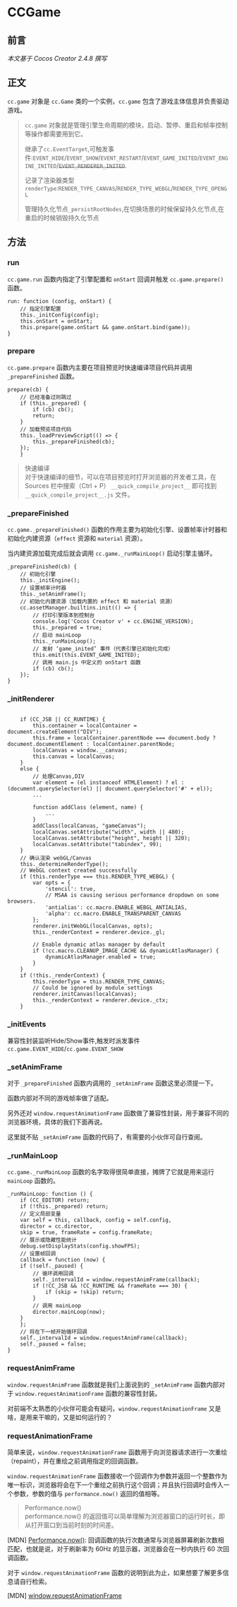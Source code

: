 # CCGame

## 前言
_本文基于 Cocos Creator 2.4.8 撰写_

## 正文

`cc.game` 对象是 `cc.Game` 类的一个实例，`cc.game` 包含了游戏主体信息并负责驱动游戏。

>`cc.game` 对象就是管理引擎生命周期的模块，启动、暂停、重启和帧率控制等操作都需要用到它。
>
>继承了`cc.EventTarget`,可触发事件:`EVENT_HIDE`/`EVENT_SHOW`/`EVENT_RESTART`/`EVENT_GAME_INITED`/`EVENT_ENGINE_INITED`/~~`EVENT_RENDERER_INITED`~~.
>
>记录了渲染器类型`renderType`:`RENDER_TYPE_CANVAS`/`RENDER_TYPE_WEBGL`/`RENDER_TYPE_OPENGL`
>
>管理持久化节点`_persistRootNodes`,在切换场景的时候保留持久化节点,在重启的时候销毁持久化节点

## 方法

### run

`cc.game.run` 函数内指定了引擎配置和 `onStart` 回调并触发 `cc.game.prepare()` 函数。
```
run: function (config, onStart) {
    // 指定引擎配置
    this._initConfig(config);
    this.onStart = onStart;
    this.prepare(game.onStart && game.onStart.bind(game));
}
```

### prepare
`cc.game.prepare` 函数内主要在项目预览时快速编译项目代码并调用 `_prepareFinished` 函数。
```
prepare(cb) {
    // 已经准备过则跳过
    if (this._prepared) {
        if (cb) cb();
        return;
    }
    // 加载预览项目代码
    this._loadPreviewScript(() => {
        this._prepareFinished(cb);
    });
    }
```
>快速编译<br/>
对于快速编译的细节，可以在项目预览时打开浏览器的开发者工具，在 Sources 栏中搜索（Ctrl + P） `__quick_compile_project__` 即可找到 `__quick_compile_project__.js` 文件。

### _prepareFinished
`cc.game._prepareFinished()` 函数的作用主要为初始化引擎、设置帧率计时器和初始化内建资源（`effect` 资源和 `material` 资源）。

当内建资源加载完成后就会调用 `cc.game._runMainLoop()` 启动引擎主循环。
```
_prepareFinished(cb) {
    // 初始化引擎
    this._initEngine();
    // 设置帧率计时器
    this._setAnimFrame();
    // 初始化内建资源（加载内置的 effect 和 material 资源）
    cc.assetManager.builtins.init(() => {
        // 打印引擎版本到控制台
        console.log('Cocos Creator v' + cc.ENGINE_VERSION);
        this._prepared = true;
        // 启动 mainLoop
        this._runMainLoop();
        // 发射 ‘game_inited’ 事件（代表引擎已初始化完成）
        this.emit(this.EVENT_GAME_INITED);
        // 调用 main.js 中定义的 onStart 函数
        if (cb) cb();
    });
}
```

### _initRenderer
```

    if (CC_JSB || CC_RUNTIME) {
        this.container = localContainer = document.createElement("DIV");
        this.frame = localContainer.parentNode === document.body ? document.documentElement : localContainer.parentNode;
        localCanvas = window.__canvas;
        this.canvas = localCanvas;
    }
    else {
        // 处理Canvas,DIV
        var element = (el instanceof HTMLElement) ? el : (document.querySelector(el) || document.querySelector('#' + el));
        ...

        function addClass (element, name) {
            ...
        }
        addClass(localCanvas, "gameCanvas");
        localCanvas.setAttribute("width", width || 480);
        localCanvas.setAttribute("height", height || 320);
        localCanvas.setAttribute("tabindex", 99);
    }
    // 确认渲染 webGL/Canvas
    this._determineRenderType();
    // WebGL context created successfully
    if (this.renderType === this.RENDER_TYPE_WEBGL) {
        var opts = {
            'stencil': true,
            // MSAA is causing serious performance dropdown on some browsers.
            'antialias': cc.macro.ENABLE_WEBGL_ANTIALIAS,
            'alpha': cc.macro.ENABLE_TRANSPARENT_CANVAS
        };
        renderer.initWebGL(localCanvas, opts);
        this._renderContext = renderer.device._gl;

        // Enable dynamic atlas manager by default
        if (!cc.macro.CLEANUP_IMAGE_CACHE && dynamicAtlasManager) {
            dynamicAtlasManager.enabled = true;
        }
    }
    if (!this._renderContext) {
        this.renderType = this.RENDER_TYPE_CANVAS;
        // Could be ignored by module settings
        renderer.initCanvas(localCanvas);
        this._renderContext = renderer.device._ctx;
    }
```

### _initEvents
兼容性封装监听Hide/Show事件,触发时派发事件`cc.game.EVENT_HIDE`/`cc.game.EVENT_SHOW`

### _setAnimFrame

对于 `_prepareFinished` 函数内调用的 `_setAnimFrame` 函数这里必须提一下。

 函数内部对不同的游戏帧率做了适配。

另外还对 `window.requestAnimationFrame` 函数做了兼容性封装，用于兼容不同的浏览器环境，具体的我们下面再说。

这里就不贴 `_setAnimFrame` 函数的代码了，有需要的小伙伴可自行查阅。

### _runMainLoop
`cc.game._runMainLoop` 函数的名字取得很简单直接，摊牌了它就是用来运行 `mainLoop` 函数的。
```
_runMainLoop: function () {
    if (CC_EDITOR) return;
    if (!this._prepared) return;
    // 定义局部变量
    var self = this, callback, config = self.config,
    director = cc.director,
    skip = true, frameRate = config.frameRate;
    // 展示或隐藏性能统计
    debug.setDisplayStats(config.showFPS);
    // 设置帧回调
    callback = function (now) {
    if (!self._paused) {
        // 循环调用回调
        self._intervalId = window.requestAnimFrame(callback);
        if (!CC_JSB && !CC_RUNTIME && frameRate === 30) {
            if (skip = !skip) return;
        }
        // 调用 mainLoop
        director.mainLoop(now);
    }
    };
    // 将在下一帧开始循环回调
    self._intervalId = window.requestAnimFrame(callback);
    self._paused = false;
}
```

### requestAnimFrame
`window.requestAnimFrame` 函数就是我们上面说到的 `_setAnimFrame` 函数内部对于 `window.requestAnimationFrame` 函数的兼容性封装。

对前端不太熟悉的小伙伴可能会有疑问，`window.requestAnimationFrame` 又是啥，是用来干嘛的，又是如何运行的？

### requestAnimationFrame
简单来说，`window.requestAnimationFrame` 函数用于向浏览器请求进行一次重绘（repaint），并在重绘之前调用指定的回调函数。

`window.requestAnimationFrame` 函数接收一个回调作为参数并返回一个整数作为唯一标识，浏览器将会在下一个重绘之前执行这个回调；并且执行回调时会传入一个参数，参数的值与 `performance.now()` 返回的值相等。

>Performance.now()<br/>
performance.now() 的返回值可以简单理解为浏览器窗口的运行时长，即从打开窗口到当前时刻的时间差。

[MDN] [Performance.now()](https://developer.mozilla.org/zh-CN/docs/Web/API/Performance/now): 
回调函数的执行次数通常与浏览器屏幕刷新次数相匹配，也就是说，对于刷新率为 60Hz 的显示器，浏览器会在一秒内执行 60 次回调函数。

对于 `window.requestAnimationFrame` 函数的说明到此为止，如果想要了解更多信息请自行检索。

[MDN] [window.requestAnimationFrame](https://developer.mozilla.org/zh-CN/docs/Web/API/Window/requestAnimationFrame)